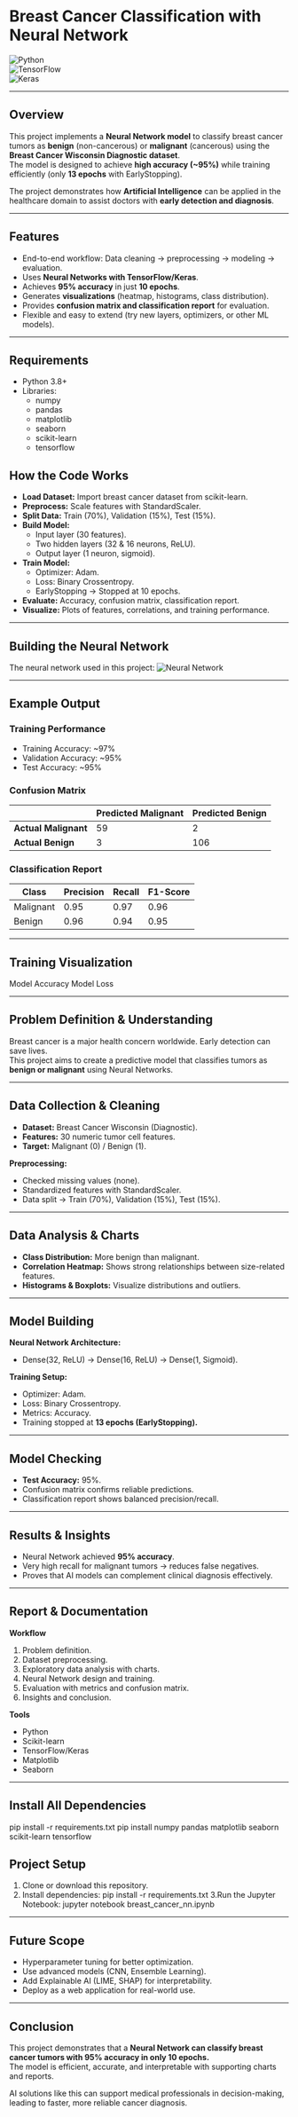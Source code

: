 #  Breast Cancer Classification with Neural Network

![Python](https://img.shields.io/badge/Python-3.8%2B-blue)  
![TensorFlow](https://img.shields.io/badge/TensorFlow-2.x-orange)  
![Keras](https://img.shields.io/badge/Keras-Neural--Network-green)  

---

##  Overview
This project implements a **Neural Network model** to classify breast cancer tumors as **benign** (non-cancerous) or **malignant** (cancerous) using the **Breast Cancer Wisconsin Diagnostic dataset**.  
The model is designed to achieve **high accuracy (~95%)** while training efficiently (only **13 epochs** with EarlyStopping).  

The project demonstrates how **Artificial Intelligence** can be applied in the healthcare domain to assist doctors with **early detection and diagnosis**.  

---

##  Features
- End-to-end workflow: Data cleaning → preprocessing → modeling → evaluation.  
- Uses **Neural Networks with TensorFlow/Keras**.  
- Achieves **95% accuracy** in just **10 epochs**.  
- Generates **visualizations** (heatmap, histograms, class distribution).  
- Provides **confusion matrix and classification report** for evaluation.  
- Flexible and easy to extend (try new layers, optimizers, or other ML models).  

---

##  Requirements
- Python 3.8+  
- Libraries:  
  - numpy  
  - pandas  
  - matplotlib  
  - seaborn  
  - scikit-learn  
  - tensorflow
 
   
##  How the Code Works

- **Load Dataset:** Import breast cancer dataset from scikit-learn.  
- **Preprocess:** Scale features with StandardScaler.  
- **Split Data:** Train (70%), Validation (15%), Test (15%).  
- **Build Model:**  
  - Input layer (30 features).  
  - Two hidden layers (32 & 16 neurons, ReLU).  
  - Output layer (1 neuron, sigmoid).  
- **Train Model:**  
  - Optimizer: Adam.  
  - Loss: Binary Crossentropy.  
  - EarlyStopping → Stopped at 10 epochs.  
- **Evaluate:** Accuracy, confusion matrix, classification report.  
- **Visualize:** Plots of features, correlations, and training performance.  

---

## Building the Neural Network
The neural network used in this project:
![Neural Network](images/nn_structure.png)


---

##  Example Output

### Training Performance
- Training Accuracy: ~97%  
- Validation Accuracy: ~95%  
- Test Accuracy: ~95%  

### Confusion Matrix
|                   | Predicted Malignant | Predicted Benign |
|-------------------|----------------------|------------------|
| **Actual Malignant** | 59                   | 2                |
| **Actual Benign**    | 3                    | 106              |

### Classification Report
| Class     | Precision | Recall | F1-Score |
|-----------|-----------|--------|----------|
| Malignant | 0.95      | 0.97   | 0.96     |
| Benign    | 0.96      | 0.94   | 0.95     |

---

## Training Visualization
Model Accuracy
Model Loss

---

##  Problem Definition & Understanding 

Breast cancer is a major health concern worldwide. Early detection can save lives.  
This project aims to create a predictive model that classifies tumors as **benign or malignant** using Neural Networks.

---

##  Data Collection & Cleaning 

- **Dataset:** Breast Cancer Wisconsin (Diagnostic).  
- **Features:** 30 numeric tumor cell features.  
- **Target:** Malignant (0) / Benign (1).  

**Preprocessing:**  
- Checked missing values (none).  
- Standardized features with StandardScaler.  
- Data split → Train (70%), Validation (15%), Test (15%).  

---

##  Data Analysis & Charts 

- **Class Distribution:** More benign than malignant.  
- **Correlation Heatmap:** Shows strong relationships between size-related features.  
- **Histograms & Boxplots:** Visualize distributions and outliers.  

---

##  Model Building 

**Neural Network Architecture:**  
- Dense(32, ReLU) → Dense(16, ReLU) → Dense(1, Sigmoid).  

**Training Setup:**  
- Optimizer: Adam.  
- Loss: Binary Crossentropy.  
- Metrics: Accuracy.  
- Training stopped at **13 epochs (EarlyStopping).**  

---

##  Model Checking 

- **Test Accuracy:** 95%.  
- Confusion matrix confirms reliable predictions.  
- Classification report shows balanced precision/recall.  

---

##  Results & Insights 

- Neural Network achieved **95% accuracy**.  
- Very high recall for malignant tumors → reduces false negatives.  
- Proves that AI models can complement clinical diagnosis effectively.  

---

##  Report & Documentation 

**Workflow**  
1. Problem definition.  
2. Dataset preprocessing.  
3. Exploratory data analysis with charts.  
4. Neural Network design and training.  
5. Evaluation with metrics and confusion matrix.  
6. Insights and conclusion.  

**Tools**  
- Python  
- Scikit-learn  
- TensorFlow/Keras  
- Matplotlib  
- Seaborn  

---
##  Install All Dependencies

pip install -r requirements.txt
pip install numpy pandas matplotlib seaborn scikit-learn tensorflow

## Project Setup

1. Clone or download this repository.
2. Install dependencies:
    pip install -r requirements.txt
3.Run the Jupyter Notebook:
   jupyter notebook breast_cancer_nn.ipynb

---
   
##  Future Scope

- Hyperparameter tuning for better optimization.  
- Use advanced models (CNN, Ensemble Learning).  
- Add Explainable AI (LIME, SHAP) for interpretability.  
- Deploy as a web application for real-world use.  

---

##  Conclusion

This project demonstrates that a **Neural Network can classify breast cancer tumors with 95% accuracy in only 10 epochs.**  
The model is efficient, accurate, and interpretable with supporting charts and reports.  

AI solutions like this can support medical professionals in decision-making, leading to faster, more reliable cancer diagnosis.




